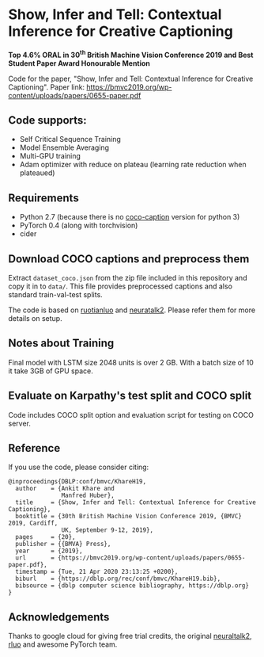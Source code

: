 # Show, Infer and Tell: Contextual Inference for Creative Captioning
**Top 4.6% ORAL in 30<sup>th</sup> British Machine Vision Conference 2019 and Best Student Paper Award Honourable Mention**  

Code for the paper, "Show, Infer and Tell: Contextual Inference for Creative Captioning". Paper link: https://bmvc2019.org/wp-content/uploads/papers/0655-paper.pdf 


## Code supports:
- Self Critical Sequence Training
- Model Ensemble Averaging 
- Multi-GPU training
- Adam optimizer with reduce on plateau (learning rate reduction when plateaued)

## Requirements
- Python 2.7 (because there is no [coco-caption](https://github.com/tylin/coco-caption) version for python 3)
- PyTorch 0.4 (along with torchvision)
- cider

## Download COCO captions and preprocess them
Extract `dataset_coco.json` from the zip file included in this repository and copy it in to `data/`. This file provides preprocessed captions and also standard train-val-test splits.

The code is based on [ruotianluo](https://github.com/ruotianluo/self-critical.pytorch) and [neuratalk2](https://github.com/karpathy/neuraltalk2). Please refer them for more details on setup.

## Notes about Training
Final model with LSTM size 2048 units is over 2 GB. With a batch size of 10 it take 3GB of GPU space. 

## Evaluate on Karpathy's test split and COCO split
Code includes COCO split option and evaluation script for testing on COCO server.

## Reference
If you use the code, please consider citing:
```
@inproceedings{DBLP:conf/bmvc/KhareH19,
  author    = {Ankit Khare and
               Manfred Huber},
  title     = {Show, Infer and Tell: Contextual Inference for Creative Captioning},
  booktitle = {30th British Machine Vision Conference 2019, {BMVC} 2019, Cardiff,
               UK, September 9-12, 2019},
  pages     = {20},
  publisher = {{BMVA} Press},
  year      = {2019},
  url       = {https://bmvc2019.org/wp-content/uploads/papers/0655-paper.pdf},
  timestamp = {Tue, 21 Apr 2020 23:13:25 +0200},
  biburl    = {https://dblp.org/rec/conf/bmvc/KhareH19.bib},
  bibsource = {dblp computer science bibliography, https://dblp.org}
}
```

## Acknowledgements
Thanks to google cloud for giving free trial credits, the original [neuraltalk2](https://github.com/karpathy/neuraltalk2),  [rluo](https://github.com/ruotianluo/self-critical.pytorch) and awesome PyTorch team.

